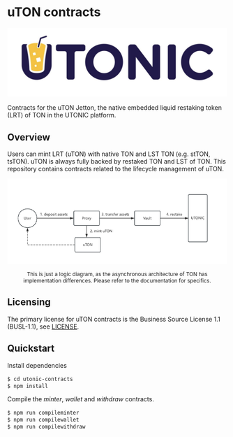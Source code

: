 # uTON contracts


<div align="center">
    <img width="700px" height="auto" src="docs/images/utonic.png">
</div>

Contracts for the uTON Jetton, the native embedded liquid restaking token (LRT) of TON in the UTONIC platform. 


## Overview

Users can mint LRT (uTON) with native TON and LST TON (e.g. stTON, tsTON). uTON is always fully backed by restaked TON and LST of TON. This repository contains contracts related to the lifecycle management of uTON.

<div align="center">
    <img width="700px" height="auto" src="docs/images/uton_logic.png">
    <p style="font-size:12px">This is just a logic diagram, as the asynchronous architecture of TON has implementation differences. Please refer to the documentation for specifics.</p>
</div>


## Licensing

The primary license for uTON contracts is the Business Source License 1.1 (BUSL-1.1), see [LICENSE](https://github.com/UTONICFinance/utonic-contracts/blob/main/LICENSE). 


## Quickstart

Install dependencies

```
$ cd utonic-contracts
$ npm install
```

Compile the *minter*, *wallet* and *withdraw* contracts.

```
$ npm run compileminter
$ npm run compilewallet
$ npm run compilewithdraw
```
